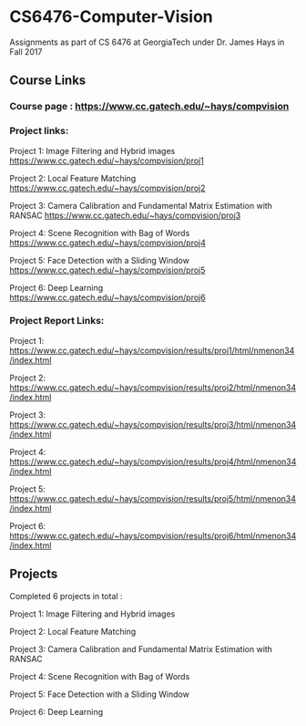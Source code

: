 # CS6476-Computer-Vision
Assignments as part of CS 6476 at GeorgiaTech under Dr. James Hays in Fall 2017

## Course Links

### Course page : https://www.cc.gatech.edu/~hays/compvision

### Project links:

Project 1: Image Filtering and Hybrid images
           https://www.cc.gatech.edu/~hays/compvision/proj1

Project 2: Local Feature Matching
           https://www.cc.gatech.edu/~hays/compvision/proj2

Project 3: Camera Calibration and Fundamental Matrix Estimation with RANSAC
           https://www.cc.gatech.edu/~hays/compvision/proj3

Project 4: Scene Recognition with Bag of Words
           https://www.cc.gatech.edu/~hays/compvision/proj4

Project 5: Face Detection with a Sliding Window
           https://www.cc.gatech.edu/~hays/compvision/proj5

Project 6: Deep Learning
           https://www.cc.gatech.edu/~hays/compvision/proj6

### Project Report Links:

Project 1: https://www.cc.gatech.edu/~hays/compvision/results/proj1/html/nmenon34/index.html

Project 2: https://www.cc.gatech.edu/~hays/compvision/results/proj2/html/nmenon34/index.html

Project 3: https://www.cc.gatech.edu/~hays/compvision/results/proj3/html/nmenon34/index.html

Project 4: https://www.cc.gatech.edu/~hays/compvision/results/proj4/html/nmenon34/index.html

Project 5: https://www.cc.gatech.edu/~hays/compvision/results/proj5/html/nmenon34/index.html

Project 6: https://www.cc.gatech.edu/~hays/compvision/results/proj6/html/nmenon34/index.html

## Projects

Completed 6 projects in total :

Project 1: Image Filtering and Hybrid images

Project 2: Local Feature Matching

Project 3: Camera Calibration and Fundamental Matrix Estimation with RANSAC

Project 4: Scene Recognition with Bag of Words

Project 5: Face Detection with a Sliding Window

Project 6: Deep Learning
